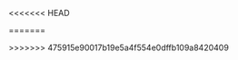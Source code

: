 <<<<<<< HEAD
<!DOCTYPE>
=======
<!DOCTYPE html>
<html lang="en">
>>>>>>> 475915e90017b19e5a4f554e0dffb109a8420409
